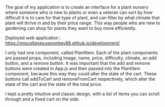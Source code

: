 The goal of my application is to create an interface for a plant nursery where someone who is new to plants or even a veteran can sort by how difficult it is to care for that type of plant, and can filter by what climate that plant will thrive in and by their price range. This way people who are new to gardening can shop for plants they want to buy more efficiently. 

Deployed web application : https://miscellaneousmonkey88.github.io/development/

I only had one component, called PlantItem. Each of the plant components are passed props, including image, name, price, difficulty, climate, an add button, and a remove button. It was important that the add and remove buttons were created in App.js and then passed into the PlantItem component, because this way they could alter the state of the cart. These buttons call addToCart and removeFromCart respectively, which alter the state of the cart and the state of the total price.

I kept a pretty intuitive and classic design, with a list of items you can scroll through and a fixed cart on the side. 
